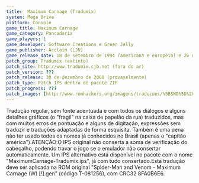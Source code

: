 ```yaml
---
title:  Maximum Carnage (Tradumix)
system: Mega Drive
platform: Console
game_title: Maximum Carnage
game_category: Pancadaria
game_players: 1
game_developer: Software Creations e Green Jelly
game_publisher: Acclaim (LJN)
game_release_date: 18 de setembro de 1994 (americana e européia) e 26 de maio de 1995 (japonesa)
patch_group: Tradumix (extinto)
patch_site: http://www.tradumix.cjb.net (fora do ar)
patch_version: ???
patch_release: 30 de dezembro de 2000 (provavelmente)
patch_type: Patch IPS dentro de pacote ZIP
patch_progress: ???
patch_images: [http://www.romhackers.org/imagens/traducoes/%5BSMD%5D%20Maximum%20Carnage%20-%20Tradumix%20-%201.png,http://www.romhackers.org/imagens/traducoes/%5BSMD%5D%20Maximum%20Carnage%20-%20Tradumix%20-%202.png,http://www.romhackers.org/imagens/traducoes/%5BSMD%5D%20Maximum%20Carnage%20-%20Tradumix%20-%203.png]
---
```

Tradução regular, sem fonte acentuada e com todos os diálogos e alguns detalhes gráficos (o "fragil" na caixa de papelão da rua) traduzidos, mas com muitos erros de pontuação e alguns de digitação, expressões sem traduzir e traduções adaptadas de forma esquisita. Também é uma pena não ter usado todos os nomes já conhecidos no Brasil (apenas o "capitão américa").ATENÇÃO:O IPS original não conserta a soma de verificação do cabeçalho, podendo travar o jogo se o emulador não consertar automaticamente. Um IPS alternativo está disponível no pacote com o nome "MaximumCarnage-Tradumix.ips", já com tudo consertado.Esta tradução deve ser aplicada na ROM original "Spider-Man and Venom - Maximum Carnage (W) [!].gen" (código T-081256), com CRC32 8FA0B6E6.